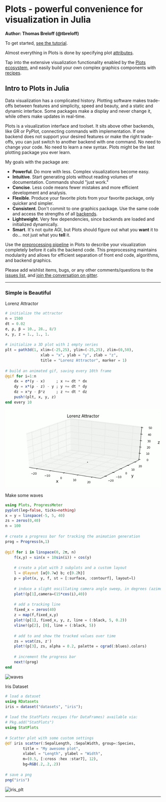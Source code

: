 
# Plots - powerful convenience for visualization in Julia

**Author: Thomas Breloff (@tbreloff)**

To get started, [see the tutorial](/tutorial).

Almost everything in Plots is done by specifying plot [attributes](/attributes).

Tap into the extensive visualization functionality enabled by the [Plots ecosystem](/ecosystem), and easily build your own complex graphics components with [recipes](/recipes).


## Intro to Plots in Julia

Data visualization has a complicated history.  Plotting software makes trade-offs between features and simplicity, speed and beauty, and a static and dynamic interface. Some packages make a display and never change it, while others make updates in real-time.

Plots is a visualization interface and toolset. It sits above other backends, like GR or PyPlot, connecting commands with implementation. If one backend does not support your desired features or make the right trade-offs, you can just switch to another backend with one command. No need to change your code. No need to learn a new syntax. Plots might be the last plotting package you ever learn.

My goals with the package are:

- **Powerful**.  Do more with less. Complex visualizations become easy.
- **Intuitive**.  Start generating plots without reading volumes of documentation. Commands should "just work."
- **Concise**.  Less code means fewer mistakes and more efficient development and analysis.
- **Flexible**.  Produce your favorite plots from your favorite package, only quicker and simpler.
- **Consistent**.  Don't commit to one graphics package. Use the same code and access the strengths of all [backends](/backends).
- **Lightweight**.  Very few dependencies, since backends are loaded and initialized dynamically.
- **Smart**.  It's not quite AGI, but Plots should figure out what you **want** it to do... not just what you **tell** it.

Use the [preprocessing pipeline](/pipeline) in Plots to describe your visualization completely before it calls the backend code.  This preprocessing maintains modularity and allows for efficient separation of front end code, algorithms, and backend graphics.

Please add wishlist items, bugs, or any other comments/questions to the [issues list](https://github.com/tbreloff/Plots.jl/issues), and [join the conversation on gitter](https://gitter.im/tbreloff/Plots.jl).

---

### Simple is Beautiful

Lorenz Attractor

```julia
# initialize the attractor
n = 1500
dt = 0.02
σ, ρ, β = 10., 28., 8/3
x, y, z = 1., 1., 1.

# initialize a 3D plot with 1 empty series
plt = path3d(1, xlim=(-25,25), ylim=(-25,25), zlim=(0,50),
                xlab = "x", ylab = "y", zlab = "z",
                title = "Lorenz Attractor", marker = 1)

# build an animated gif, saving every 10th frame
@gif for i=1:n
    dx = σ*(y - x)     ; x += dt * dx
    dy = x*(ρ - z) - y ; y += dt * dy
    dz = x*y - β*z     ; z += dt * dz
    push!(plt, x, y, z)
end every 10
```

![](examples/img/lorenz.gif)

Make some waves

```julia
using Plots, ProgressMeter
pyplot(leg=false, ticks=nothing)
x = y = linspace(-5, 5, 40)
zs = zeros(0,40)
n = 100

# create a progress bar for tracking the animation generation
prog = Progress(n,1)

@gif for i in linspace(0, 2π, n)
    f(x,y) = sin(x + 10sin(i)) + cos(y)

    # create a plot with 3 subplots and a custom layout
    l = @layout [a{0.7w} b; c{0.2h}]
    p = plot(x, y, f, st = [:surface, :contourf], layout=l)

    # induce a slight oscillating camera angle sweep, in degrees (azimuth, altitude)
    plot!(p[1],camera=(15*cos(i),40))

    # add a tracking line
    fixed_x = zeros(40)
    z = map(f,fixed_x,y)
    plot!(p[1], fixed_x, y, z, line = (:black, 5, 0.2))
    vline!(p[2], [0], line = (:black, 5))

    # add to and show the tracked values over time
    zs = vcat(zs, z')
    plot!(p[3], zs, alpha = 0.2, palette = cgrad(:blues).colors)

    # increment the progress bar
    next!(prog)
end
```

![waves](examples/img/waves.gif)

Iris Dataset

```julia
# load a dataset
using RDatasets
iris = dataset("datasets", "iris");

# load the StatPlots recipes (for DataFrames) available via:
# Pkg.add("StatPlots")
using StatPlots

# Scatter plot with some custom settings
@df iris scatter(:SepalLength, :SepalWidth, group=:Species,
        title = "My awesome plot",
        xlabel = "Length", ylabel = "Width",
        m=(0.5, [:cross :hex :star7], 12),
        bg=RGB(.2,.2,.2))

# save a png
png("iris")
```

![iris_plt](examples/img/iris.png)

---

